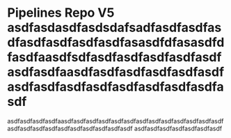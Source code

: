 # Pipelines Repo V5 asdfasdasdfasdsdafsadfasdfasdfasdfasdfasdfasdfasdfasasdfdfasasdfdfasdfaasdfsdfasdfasdfasdfasdfasdfasdfasdfaasdfasdfasdfasdfasdfasdfasdfasdfasdfasdfasdfasdfasdfasdfasdf
asdfasdfasdfasdfaasdfasdfasdfasdfasdfasdfasdfasdfasdfasdfasdfasdfasdfasdfasdfasdfasdfasdfasdfasdfasdfasdfasdf
asdfasdfasdfasdfasdfasdfasdf
